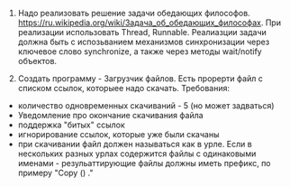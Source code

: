 1. Надо реализовать решение задачи обедающих философов. https://ru.wikipedia.org/wiki/Задача_об_обедающих_философах.
   При реализации использовать Thread, Runnable.
   Реалиазции задачи должна быть с испозьванием механизмов синхронизации через ключевое слово synchronize, а также через методы wait/notify объектов.

2. Создать программу -  Загрузчик файлов. Есть прорерти файл с списком ссылок, которыее надо скачать. Требования:
- количество одновременных скачиваний - 5 (но может задваться)
- Уведомление про окончание скачивания файла
- поддержка "битых" ссылок
- игнорирование ссылок, которые уже были скачаны
- при скачивании файл должен называться как в урле.
  Если в нескольких разных урлах содержится файлы с одинаковыми именами - резульаттирующие файлы должны иметь префикс, по примеру "Copy (<number>) <filename>.<ext>"